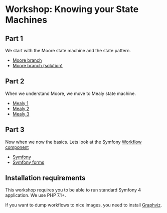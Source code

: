 # Workshop: Knowing your State Machines

## Part 1

We start with the Moore state machine and the state pattern.

* [Moore branch](tree/moore)
* [Moore branch (solution)](tree/moore-solution)

## Part 2

When we understand Moore, we move to Mealy state machine.  

* [Mealy 1](tree/mealy-1)
* [Mealy 2](tree/mealy-2)
* [Mealy 3](tree/mealy-3)

## Part 3

Now when we now the basics. Lets look at the Symfony [Workflow component](https://symfony.com/doc/current/components/workflow.html)

* [Symfony](tree/symfony)
* [Symfony forms](tree/symfony-form)

## Installation requirements

This workshop requires you to be able to run standard Symfony 4 application. We use PHP 7.1+. 

If you want to dump workflows to nice images, you need to install [Graphviz](http://www.graphviz.org/).